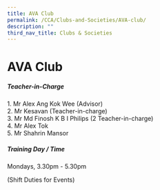 ```yaml
---
title: AVA Club
permalink: /CCA/Clubs-and-Societies/AVA-club/
description: ""
third_nav_title: Clubs & Societies
---
```

AVA Club
========

##### Teacher-in-Charge

1\. Mr Alex Ang Kok Wee (Advisor)  
2\. Mr Kesavan (Teacher-in-charge)  
3. Mr Md Finosh K B I Philips (2 Teacher-in-charge)  
4. Mr Alex Tok  
5\. Mr Shahrin Mansor


##### Training Day / Time

Mondays, 3.30pm - 5.30pm

(Shift Duties for Events)
